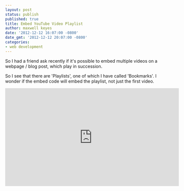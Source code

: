 ```yaml
---
layout: post
status: publish
published: true
title: Embed YouTube Video Playlist
author: maxwell keyes
date: '2012-12-12 16:07:00 -0800'
date_gmt: '2012-12-12 20:07:00 -0800'
categories:
- web development
---
```


So I had a friend ask recently if it's possible to embed multiple videos on a webpage / blog post, which play in
succession.

So I see that there are 'Playlists', one of which I have called 'Bookmarks'. I wonder if the embed code will embed the
playlist, not just the first video.

<iframe width="560" height="315" src="http://www.youtube.com/embed/mPahc3_ZmkQ?list=PL25C5E96DB979CBE9&amp;hl=en_US" frameborder="0" allowfullscreen></iframe>
